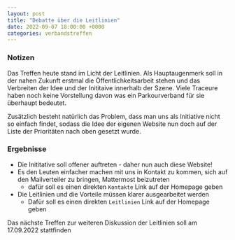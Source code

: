 ```yaml
---
layout: post
title: "Debatte über die Leitlinien"
date: 2022-09-07 18:00:00 +0000
categories: verbandstreffen
---
```


### Notizen

Das Treffen heute stand im Licht der Leitlinien. Als Hauptaugenmerk soll in der nahen Zukunft erstmal die Öffentlichkeitsarbeit stehen und
das Verbreiten der Idee und der Inititaive innerhalb der Szene. Viele Traceure haben noch keine Vorstellung davon was ein Parkourverband
für sie überhaupt bedeutet.

Zusätzlich besteht natürlich das Problem, dass man uns als Initiative nicht so einfach findet, sodass die Idee der eigenen Website nun doch
auf der Liste der Prioritäten nach oben gesetzt wurde.

### Ergebnisse

- Die Inititative soll offener auftreten - daher nun auch diese Website!
- Es den Leuten einfacher machen mit uns in Kontakt zu kommen, sich auf den Mailverteiler zu bringen, Mattermost beizutreten
  - dafür soll es einen direkten `Kontakte` Link auf der Homepage geben
- Die Leitlinien und die Vorteile müssen klarer ausgearbeitet werden
  - Dafür soll es einen direkten `Leitlinien` Link auf der Homepage geben

Das nächste Treffen zur weiteren Diskussion der Leitlinien soll am 17.09.2022 stattfinden
